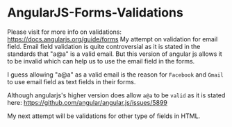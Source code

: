 AngularJS-Forms-Validations
===========================
Please visit for more info on validations: https://docs.angularjs.org/guide/forms
My attempt on validation for email field. Email field validation is quite controversial as it is stated
in the standards that "a@a" is a valid email. But this version of angular js allows it to be invalid which
can help us to use the email field in the forms.

I guess allowing "a@a" as a valid email is the reason for `Facebook` and `Gmail` to use email field as text
fields in their forms.

Although angularjs's higher version does allow `a@a` to be `valid` as it is stated here:
https://github.com/angular/angular.js/issues/5899

My next attempt will be validations for other type of fields in HTML.

